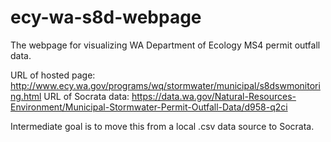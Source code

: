 # ecy-wa-s8d-webpage
The webpage for visualizing WA Department of Ecology MS4 permit outfall data.

URL of hosted page: http://www.ecy.wa.gov/programs/wq/stormwater/municipal/s8dswmonitoring.html
URL of Socrata data: https://data.wa.gov/Natural-Resources-Environment/Municipal-Stormwater-Permit-Outfall-Data/d958-q2ci

Intermediate goal is to move this from a local .csv data source to Socrata.

